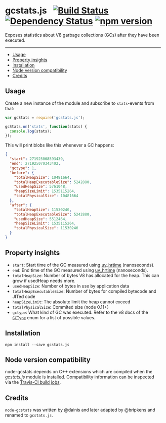 # gcstats.js &nbsp; [![Build Status](https://travis-ci.org/bripkens/gcstats.js.svg?branch=master)](https://travis-ci.org/bripkens/gcstats.js) [![Dependency Status](https://david-dm.org/bripkens/gcstats.js/master.svg)](https://david-dm.org/bripkens/gcstats.js/master) [![npm version](https://badge.fury.io/js/gcstats.js.svg)](https://badge.fury.io/js/gcstats.js)

Exposes statistics about V8 garbage collections (GCs) after they have been executed.

---

<!-- TOC depthFrom:2 depthTo:6 withLinks:1 updateOnSave:1 orderedList:0 -->

- [Usage](#usage)
- [Property insights](#property-insights)
- [Installation](#installation)
- [Node version compatibility](#node-version-compatibility)
- [Credits](#credits)

<!-- /TOC -->


## Usage

Create a new instance of the module and subscribe to `stats`-events from that:

```javascript
var gcStats = require('gcstats.js');

gcStats.on('stats', function(stats) {
  console.log(stats);
});
```

This will print blobs like this whenever a GC happens:

```json
{
  "start": 271925068593439,
  "end": 271925070343402,
  "gctype": 1,
  "before": {
    "totalHeapSize": 10481664,
    "totalHeapExecutableSize": 5242880,
    "usedHeapSize": 5761048,
    "heapSizeLimit": 1535115264,
    "totalPhysicalSize": 10481664
  },
  "after": {
    "totalHeapSize": 11530240,
    "totalHeapExecutableSize": 5242880,
    "usedHeapSize": 5512464,
    "heapSizeLimit": 1535115264,
    "totalPhysicalSize": 11530240
  }
}
```

## Property insights
 * `start`: Start time of the GC measured using [uv_hrtime](http://docs.libuv.org/en/v1.x/misc.html#c.uv_hrtime) (nanoseconds).
 * `end`: End time of the GC measured using [uv_hrtime](http://docs.libuv.org/en/v1.x/misc.html#c.uv_hrtime) (nanoseconds).
 * `totalHeapSize`: Number of bytes V8 has allocated for the heap. This can grow if usedHeap needs more.
 * `usedHeapSize`: Number of bytes in use by application data
 * `totalHeapExecutableSize`: Number of bytes for compiled bytecode and JITed code
 * `heapSizeLimit`: The absolute limit the heap cannot exceed
 * `totalPhysicalSize`: Commited size (node 0.11+)
 * `gctype`: What kind of GC was executed. Refer to the v8 docs of the [`GCType`](https://github.com/nodejs/node/blob/master/deps/v8/include/v8.h#L5165-L5172) enum for a list of possible values.

## Installation

```
npm install --save gcstats.js
```

## Node version compatibility
node-gcstats depends on C++ extensions which are compiled when the *gcstats.js* module is installed. Compatibility information can be inspected via the [Travis-CI build jobs](https://travis-ci.org/bripkens/gcstats.js/).


## Credits
`node-gcstats` was written by @dainis and later adapted by @bripkens and renamed to `gcstats.js`.
